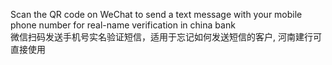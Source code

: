 Scan the QR code on WeChat to send a text message with your mobile phone number for real-name verification in china bank  
微信扫码发送手机号实名验证短信，适用于忘记如何发送短信的客户, 河南建行可直接使用
